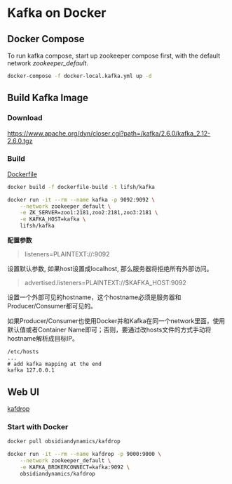 # Kafka on Docker

## Docker Compose

To run kafka compose, start up zookeeper compose first, with the default network *zookeeper_default*. 

```bash
docker-compose -f docker-local.kafka.yml up -d
```
## Build Kafka Image

### Download
https://www.apache.org/dyn/closer.cgi?path=/kafka/2.6.0/kafka_2.12-2.6.0.tgz

### Build
[Dockerfile](./dockerfile-build)

```bash
docker build -f dockerfile-build -t lifsh/kafka 

docker run -it --rm --name kafka -p 9092:9092 \
	--network zookeeper_default \
	-e ZK_SERVER=zoo1:2181,zoo2:2181,zoo3:2181 \
	-e KAFKA_HOST=kafka \
	lifsh/kafka

```

**配置参数**

> listeners=PLAINTEXT://:9092

设置默认参数, 如果host设置成localhost, 那么服务器将拒绝所有外部访问。


> advertised.listeners=PLAINTEXT://$KAFKA_HOST:9092

设置一个外部可见的hostname，这个hostname必须是服务器和Producer/Consumer都可见的。

如果Producer/Consumer也使用Docker并和Kafka在同一个network里面，使用默认值或者Container Name即可；否则，要通过改hosts文件的方式手动将hostname解析成目标IP。

```
/etc/hosts
...
# add kafka mapping at the end
kafka 127.0.0.1
```

## Web UI

[kafdrop](https://github.com/obsidiandynamics/kafdrop)

### Start with Docker

```bash
docker pull obsidiandynamics/kafdrop

docker run -it --rm --name kafdrop -p 9000:9000 \
	--network zookeeper_default \
	-e KAFKA_BROKERCONNECT=kafka:9092 \
	obsidiandynamics/kafdrop

```
